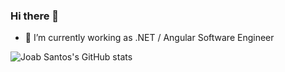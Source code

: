 ### Hi there 👋


- 🔭 I’m currently working as .NET / Angular Software Engineer

![Joab Santos's GitHub stats](https://github-readme-stats.vercel.app/api?username=joabsantos&show_icons=true&theme=radical)
